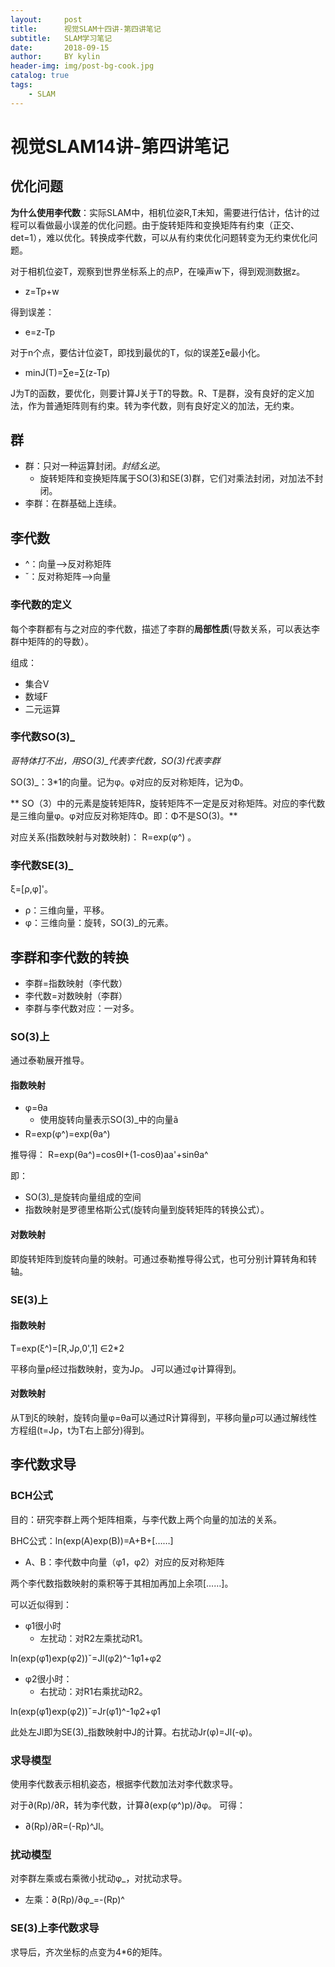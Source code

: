 ```yaml
---
layout:     post
title:      视觉SLAM十四讲-第四讲笔记
subtitle:   SLAM学习笔记
date:       2018-09-15
author:     BY kylin
header-img: img/post-bg-cook.jpg
catalog: true
tags:
    - SLAM
---
```

# 视觉SLAM14讲-第四讲笔记
## 优化问题
**为什么使用李代数**：实际SLAM中，相机位姿R,T未知，需要进行估计，估计的过程可以看做最小误差的优化问题。由于旋转矩阵和变换矩阵有约束（正交、det=1），难以优化。转换成李代数，可以从有约束优化问题转变为无约束优化问题。

对于相机位姿T，观察到世界坐标系上的点P，在噪声w下，得到观测数据z。

* z=Tp+w

得到误差：
* e=z-Tp

对于n个点，要估计位姿T，即找到最优的T，似的误差∑e最小化。
* minJ(T)=∑e=∑(z-Tp)

J为T的函数，要优化，则要计算J关于T的导数。R、T是群，没有良好的定义加法，作为普通矩阵则有约束。转为李代数，则有良好定义的加法，无约束。

## 群
* 群：只对一种运算封闭。*封结幺逆*。
    * 旋转矩阵和变换矩阵属于SO(3)和SE(3)群，它们对乘法封闭，对加法不封闭。
* 李群：在群基础上连续。

## 李代数
* ^：向量——>反对称矩阵
* ˇ：反对称矩阵——>向量

### 李代数的定义
每个李群都有与之对应的李代数，描述了李群的**局部性质**(导数关系，可以表达李群中矩阵的的导数）。

组成：

* 集合V
* 数域F
* 二元运算

### 李代数SO(3)_
*哥特体打不出，用SO(3)_代表李代数，SO(3)代表李群*

SO(3)_：3*1的向量。记为φ。φ对应的反对称矩阵，记为Φ。

** SO（3）中的元素是旋转矩阵R，旋转矩阵不一定是反对称矩阵。对应的李代数是三维向量φ。φ对应反对称矩阵Φ。即：Φ不是SO(3)。**

对应关系(指数映射与对数映射)：
R=exp(φ^) 。

### 李代数SE(3)_
ξ=[ρ,φ]'。
* ρ：三维向量，平移。
* φ：三维向量：旋转，SO(3)_的元素。

## 李群和李代数的转换
* 李群=指数映射（李代数） 
* 李代数=对数映射（李群）
* 李群与李代数对应：一对多。
### SO(3)上
通过泰勒展开推导。

#### 指数映射
* φ=θa
    * 使用旋转向量表示SO(3)_中的向量ã
* R=exp(φ^)=exp(θa^)

推导得：
R=exp(θa^)=cosθI+(1-cosθ)aa'+sinθa^

即：

 * SO(3)_是旋转向量组成的空间
 * 指数映射是罗德里格斯公式(旋转向量到旋转矩阵的转换公式）。

#### 对数映射
即旋转矩阵到旋转向量的映射。可通过泰勒推导得公式，也可分别计算转角和转轴。

### SE(3)上
#### 指数映射
T=exp(ξ^)=[R,Jρ,0',1] ∈2*2

平移向量ρ经过指数映射，变为Jρ。
J可以通过φ计算得到。
#### 对数映射
从T到ξ的映射，旋转向量φ=θa可以通过R计算得到，平移向量ρ可以通过解线性方程组(t=Jρ，t为T右上部分)得到。

## 李代数求导
### BCH公式
目的：研究李群上两个矩阵相乘，与李代数上两个向量的加法的关系。

BHC公式：ln(exp(A)exp(B))=A+B+[……]
* A、B：李代数中向量（φ1，φ2）对应的反对称矩阵

两个李代数指数映射的乘积等于其相加再加上余项[……]。

可以近似得到：
* φ1很小时
    * 左扰动：对R2左乘扰动R1。

ln(exp(φ1)exp(φ2))ˇ=Jl(φ2)^-1φ1+φ2

* φ2很小时：
    * 右扰动：对R1右乘扰动R2。

ln(exp(φ1)exp(φ2))ˇ=Jr(φ1)^-1φ2+φ1

此处左Jl即为SE(3)_指数映射中J的计算。右扰动Jr(φ)=Jl(-φ)。

### 求导模型
使用李代数表示相机姿态，根据李代数加法对李代数求导。

对于∂(Rp)/∂R，转为李代数，计算∂(exp(φ^)p)/∂φ。
可得：
* ∂(Rp)/∂R=(-Rp)^Jl。

### 扰动模型
对李群左乘或右乘微小扰动φ_，对扰动求导。
* 左乘：∂(Rp)/∂φ_=-(Rp)^

### SE(3)上李代数求导

求导后，齐次坐标的点变为4*6的矩阵。

